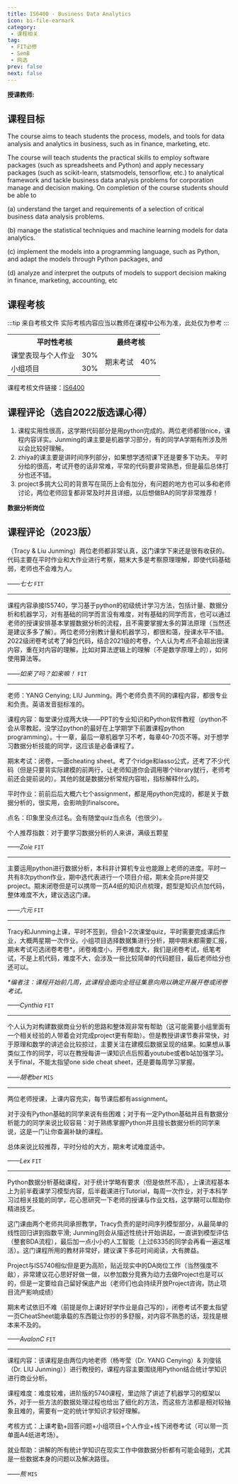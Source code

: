 ```yaml
---
title: IS6400 - Business Data Analytics
icon: bi-file-earmark
category:
 - 课程相关
tag:
 - FIT必修
 - SemB
 - 网选
prev: false
next: false
---
```


**授课教师:**

<VPBanner
  title = "刘俊铭（Prof. LIU Junming）"
  content = "Assistant Professor"
  logo = "https://www.cb.cityu.edu.hk/portfolio/photos/junmiliu.jpg"
  :actions = '[  
        {
            text: "详细信息",
            link: "https://www.cb.cityu.edu.hk/People-and-Research/People/People-Details?eid=junmiliu"
        },
    ]'
/>
<!-- more -->

## 课程目标

The course aims to teach students the process, models, and tools for data analysis and analytics in business, such as in finance, marketing, etc.  

The course will teach students the practical skills to employ software packages (such as spreadsheets and Python) and apply necessary packages (such as scikit-learn, statsmodels, tensorflow, etc.) to analytical framework and tackle business data analysis problems for corporation manage and decision making.  On completion of the course students should be able to

(a) understand the target and requirements of a selection of critical business data analysis problems.

(b) manage the statistical techniques and machine learning models for data analytics.

(c) implement the models into a programming language, such as Python, and adapt the models through Python packages, and

(d) analyze and interpret the outputs of models to support decision making in finance, marketing, accounting, etc

## 课程考核

:::tip 来自考核文件
实际考核内容应当以教师在课程中公布为准，此处仅为参考
:::

<table>
    <tr>
        <th colspan=2>
            平时性考核
        </th>
        <th colspan=2>
            最终考核
        </th>
    </tr>
    <tr>
        <td>
            课堂表现与个人作业
        </td>
        <td>
            30%
        </td>
        <td rowspan=2>
            期末考试
        </td>
        <td rowspan=2>
            40%
        </td>
    </tr>
    <tr>
        <td>
            小组项目
        </td>
        <td>
            30%
        </td>
    </tr>
</table>

课程考核文件链接：[IS6400](https://www.cityu.edu.hk/catalogue/pg/202425/course/IS6400.pdf)

## 课程评论（选自2022版选课心得）

1. 课程实用性很高，这学期代码部分是用python完成的。两位老师都很nice，课程内容详实。Junming的课主要是机器学习部分，有的同学A学期有所涉及所以会比较好理解。
2. zhiya的课主要是讲时间序列部分，如果想学透彻课下还是要多下功夫。 平时分给的很高，考试开卷的话非常难，平常的代码要非常熟悉，但是最后总体打分也还不错。
3. project多挑大公司的背景写在简历上会有加分，有问题的地方也可以多和老师讨论，两位老师回复都非常及时并且详细，以后想做BA的同学非常推荐！

**数据分析岗位**

## 课程评论（2023版）

（Tracy & Liu Junming）两位老师都非常认真，这门课学下来还是很有收获的。代码主要在平时作业和大作业进行考察，期末大多是考察原理理解，即使代码基础弱，老师也不会难为人。

_——七七_ `FIT`

---

课程内容承接IS5740，学习基于python的初级统计学习方法，包括计量、数据分析和机器学习，对有基础的同学而言没有难度，对有基础的同学而言，也可以通过老师的授课安排基本掌握数据分析的流程，且不需要掌握太多的算法原理（当然还是建议多多了解）。两位老师分别教计量和机器学习，都很和蔼，授课水平不错。2022级闭卷考试考了掉包代码，结合2021级的考卷，个人认为考点不会超出授课内容，重在对内容的理解，比如对算法逻辑上的理解（不是数学原理上的），如何使用算法等。

_——如来了吗？如来嘛！_ `FIT`

---

老师：YANG Cenying; LIU Junming。两个老师负责不同的课程内容，都很专业和负责。英语发音挺标准的。

课程内容：每堂课分成两大块——PPT的专业知识和Python软件教程（python不会从零教起，没学过python的最好在上学期学下前置课程python programming）。十一章，最后一章机器学习不考，每章40-70页不等。对于想学习数据分析技能的同学，这应该是必备课程了。

期末考试：闭卷，一面cheating sheet。考了个ridge和lasso公式，还考了不少代码（但是只要背实际建模的前两行，让老师知道你会调用哪个library就行，老师考前还会提前说的）。其他的就是数据分析常规内容啦，指标解释什么的。

平时作业：前前后后大概六七个assignment，都是用python完成的，都是关于数据分析的，很实用，会影响到finalscore。

点名：印象里没点过名。会有随堂quiz当点名（也很少）。

个人推荐指数：对于要学习数据分析的人来讲，满级五颗星

_——Zoie_ `FIT`

---

主要运用python进行数据分析，本科非计算机专业也能跟上老师的进度。平时一共有8次python作业，期中选代表进行一个项目介绍，期末全员pre并提交project。期末闭卷但是可以携带一页A4纸的知识点梳理，题型是知识点加代码，整体难度不大，建议选这门课。

_——六元_ `FIT`

---
Tracy和Junming上课，平时不签到，但会1-2次课堂quiz，平时需要完成课后作业，大概两星期一次作业。小组项目选择数据集进行分析，期中期末都需要汇报，期末考试可选闭卷考卷*，闭卷难度小，开卷难度大，我们是闭卷考试，纸笔考试，不是上机代码，难度不大，会涉及一些比较简单的代码题目，最后老师给分也还可以。

_*编者注：课程开始前几周，此课程会面向全班征集意向用以确定开展开卷或闭卷考试。_

_——Cynthia_ `FIT`

---

个人认为对构建数据商业分析的思路和整体观非常有帮助（这可能需要小组里面有一个相关经验的人带着会对完成project更有帮助）。但是教授讲课节奏非常快，对于原理和数学的讲述会比较掠过，主要关注在建模后数据呈现的结果。如果想从事类似工作的同学，可以在教授每讲一课知识点后照着youtube或者b站加强学习。关于final，不能太指望one side cheat sheet，还是要每周学习掌握。

_——胡老ber_ `MIS`

---

两位老师授课，上课内容充实，每节课后都有assignment。

对于没有Python基础的同学来说有些困难；对于有一定Python基础并且有数据分析能力的同学来说比较容易：对于熟练掌握Python并且擅长数据分析的同学来说，这是一门让你查漏补缺的课程。

总体来说比较推荐，平时分给的大方，期末考试难度适中。

_——Lex_ `FIT`

---

Python数据分析基础课程，对于统计学略有要求（但是依然不高），上课流程基本上为前半截课学习模型内容，后半截课进行Tutorial，每周一次作业，对于本科学习过相关技能的同学，花心思研究一下老师的授课与作业文档，这学期可以帮助你精进技艺。

这门课由两个老师共同承担教学，Tracy负责的是时间序列模型部分，从最简单的线性回归讲到指数平滑; Junming则会从描述性统计开始讲起，一直讲到模型评估（整套BDA流程），最后加一点小小的人工智能（上过6335的同学会再看一遍这堆活）。这门课程所用的教材非常好，建议课下多花时间阅读，大有脾益。

Project与IS5740相似但是更为高阶，贴近现实中的DA岗位工作（当然强度不敌），非常建议花心思好好做一做，以参加数分竞赛为动力去做Project也是可以的，但是一定要给自己留好保底产出（老师们也会持续开放Project咨询，防止项目流产影响成绩）

期末考试依旧不难（前提是你上课好好学作业是自己写的），闭卷考试不要太指望一页CheatSheet能承载的东西能让你抄的多舒服，对内容不熟悉的话，现找是根本来不及的。

_——AvalonC_ `FIT`

---

课程内容：该课程是由两位内地老师（杨岑莹（Dr. YANG Cenying）& 刘俊铭（Dr. LIU Junming））进行教授的，课程内容主要围绕用Python结合统计学知识进行商业分析。

课程难度：难度较难，进阶版的5740课程，里边除了讲述了机器学习的框架以外，对于一些方法的数据处理过程也给出了细化的方法，而这些方法都是相对较抽象且难的，需要有一定的统计学知识才较好理解。

考核方式：上课考勤+回答问题+小组项目+个人作业+线下闭卷考试（可以带一页单面A4纸进考场）。

就业帮助：讲解的所有统计学知识在现实工作中做数据分析都有可能会碰到，尤其是一些数据本身的问题以及解决路径。

_——熊_ `MIS`
